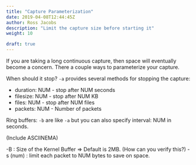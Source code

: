 ```yaml
---
title: "Capture Parameterization"
date: 2019-04-08T12:44:45Z
author: Ross Jacobs
description: "Limit the capture size before starting it"
weight: 10

draft: true
---
```


If you are taking a long continuous capture, then space will eventually become a
concern. There a couple ways to parameterize your capture.

When should it stop?  `-a` provides several methods for stopping the capture:

- duration: NUM - stop after NUM seconds
- filesize: NUM - stop after NUM KB
- files: NUM - stop after NUM files
- packets: NUM - Number of packets

Ring buffers: `-b` are like `-a` but you can also specify interval: NUM in
seconds.

(Include ASCIINEMA)

-B  : Size of the Kernel Buffer => Default is 2MB. (How can you verify this?)
-s (num) : limit each packet to NUM bytes to save on space.
